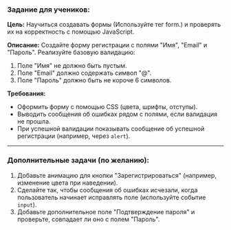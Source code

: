 ### **Задание для учеников:**

**Цель:** Научиться создавать формы (Используйте тег form.) и проверять их на корректность с помощью JavaScript.

**Описание:**
Создайте форму регистрации с полями "Имя", "Email" и "Пароль". Реализуйте базовую валидацию:
1. Поле "Имя" не должно быть пустым.
2. Поле "Email" должно содержать символ "@".
3. Поле "Пароль" должно быть не короче 6 символов.

**Требования:**
- Оформить форму с помощью CSS (цвета, шрифты, отступы).
- Выводить сообщения об ошибках рядом с полями, если валидация не прошла.
- При успешной валидации показывать сообщение об успешной регистрации (например, через `alert`).

---

### **Дополнительные задачи (по желанию):**
1. Добавьте анимацию для кнопки "Зарегистрироваться" (например, изменение цвета при наведении).
2. Сделайте так, чтобы сообщения об ошибках исчезали, когда пользователь начинает исправлять поле (используйте событие `input`).
3. Добавьте дополнительное поле "Подтверждение пароля" и проверьте, совпадает ли оно с полем "Пароль".
